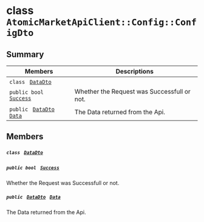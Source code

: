 # class `AtomicMarketApiClient::Config::ConfigDto` 

## Summary

 Members                                | Descriptions                                
----------------------------------------|---------------------------------------------
`class ` [`DataDto`](.github/workflows/documentation/md/AtomicMarketApiClient--Config--ConfigDto--DataDto.md#class_atomic_market_api_client_1_1_config_1_1_config_dto_1_1_data_dto)        | 
`public bool ` [`Success`](#class_atomic_market_api_client_1_1_config_1_1_config_dto_1a506fb037fbb6bfe8f254c021a2c3cfac) | Whether the Request was Successfull or not.
`public ` [`DataDto`](.github/workflows/documentation/md/AtomicMarketApiClient--Config--ConfigDto--DataDto.md#class_atomic_market_api_client_1_1_config_1_1_config_dto_1_1_data_dto)` ` [`Data`](#class_atomic_market_api_client_1_1_config_1_1_config_dto_1a65c0779654774581967081cf3136bd84) | The Data returned from the Api.

## Members

##### `class ` [`DataDto`](.github/workflows/documentation/md/AtomicMarketApiClient--Config--ConfigDto--DataDto.md#class_atomic_market_api_client_1_1_config_1_1_config_dto_1_1_data_dto) 

##### `public bool ` [`Success`](#class_atomic_market_api_client_1_1_config_1_1_config_dto_1a506fb037fbb6bfe8f254c021a2c3cfac) 

Whether the Request was Successfull or not.

##### `public ` [`DataDto`](.github/workflows/documentation/md/AtomicMarketApiClient--Config--ConfigDto--DataDto.md#class_atomic_market_api_client_1_1_config_1_1_config_dto_1_1_data_dto)` ` [`Data`](#class_atomic_market_api_client_1_1_config_1_1_config_dto_1a65c0779654774581967081cf3136bd84) 

The Data returned from the Api.

